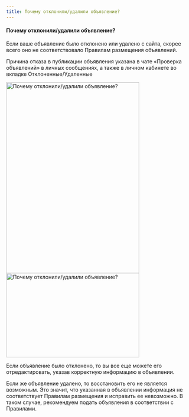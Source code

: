 ```yaml
---
title: Почему отклонили/удалили объявление?
---
```


#### Почему отклонили/удалили объявление?

Если ваше объявление было отклонено или удалено с сайта, скорее всего оно не соответствовало Правилам размещения объявлений.

Причина отказа в публикации объявления указана в чате «Проверка объявлений» в личных сообщениях, а также в личном кабинете во вкладке Отклоненные/Удаленные

<img src="https://firebasestorage.googleapis.com/v0/b/test-aoi2.appspot.com/o/question-images-2.jpg?alt=media&token=5dce34a6-9c0c-42a2-8397-89e57c42df79" alt="Почему отклонили/удалили объявление?" width="360" height="516">

<img src="https://firebasestorage.googleapis.com/v0/b/test-aoi2.appspot.com/o/question-images-1.jpg?alt=media&token=d2f5dd7f-0bb7-41a4-aedd-defbb45a7e91" alt="Почему отклонили/удалили объявление?" width="360" height="228">

Если объявление было отклонено, то вы все еще можете его отредактировать, указав корректную информацию в объявлении.

Если же объявление удалено, то восстановить его не является возможным. Это значит, что указанная в объявлении информация не соответствует Правилам размещения и исправить ее невозможно. В таком случае, рекомендуем подать объявления в соответствии с Правилами.
